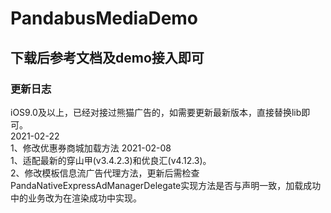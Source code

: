 # PandabusMediaDemo
## 下载后参考文档及demo接入即可
### 更新日志
iOS9.0及以上，已经对接过熊猫广告的，如需要更新最新版本，直接替换lib即可。  
2021-02-22  
1、修改优惠券商城加载方法
2021-02-08  
1、适配最新的穿山甲(v3.4.2.3)和优良汇(v4.12.3)。  
2、修改模板信息流广告代理方法，更新后需检查PandaNativeExpressAdManagerDelegate实现方法是否与声明一致，加载成功中的业务改为在渲染成功中实现。  
